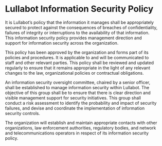 # Lullabot Information Security Policy

It is Lullabot’s policy that the information it manages shall be appropriately secured to protect against the consequences of breaches of confidentiality, failures of integrity or interruptions to the availability of that information. This information security policy provides management direction and support for information security across the organization. 

This policy has been approved by the organization and forms part of its policies and procedures. It is applicable to and will be communicated to staff and other relevant parties. This policy shall be reviewed and updated regularly to ensure that it remains appropriate in the light of any relevant changes to the law, organizational policies or contractual obligations.

An information security oversight committee, chaired by a senior officer, shall be established to manage information security within Lullabot. The objective of this group shall be to ensure that there is clear direction and visible management support for security initiatives. This group shall conduct a risk assessment to identify the probability and impact of security failures, and devise and coordinate the implementation of information security controls.

The organization will establish and maintain appropriate contacts with other organizations, law enforcement authorities, regulatory bodies, and network and telecommunications operators in respect of its information security policy.
